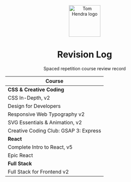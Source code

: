 <div align=center>
<img alt="Tom Hendra logo" src="https://res.cloudinary.com/tomhendra/image/upload/v1567091669/tomhendra-logo/tomhendra-logo-round-1024.png" width="100" />
<h1>Revision Log</h1>
<p>Spaced repetition course review record</p>
</div>

| Course                                |
| ------------------------------------- |
| **CSS & Creative Coding**             |
| CSS In-Depth, v2                      |
| Design for Developers                 |
| Responsive Web Typography v2          |
| SVG Essentials & Animation, v2        |
| Creative Coding Club: GSAP 3: Express |
| **React**                             |
| Complete Intro to React, v5           |
| Epic React                            |
| **Full Stack**                        |
| Full Stack for Frontend v2            |
